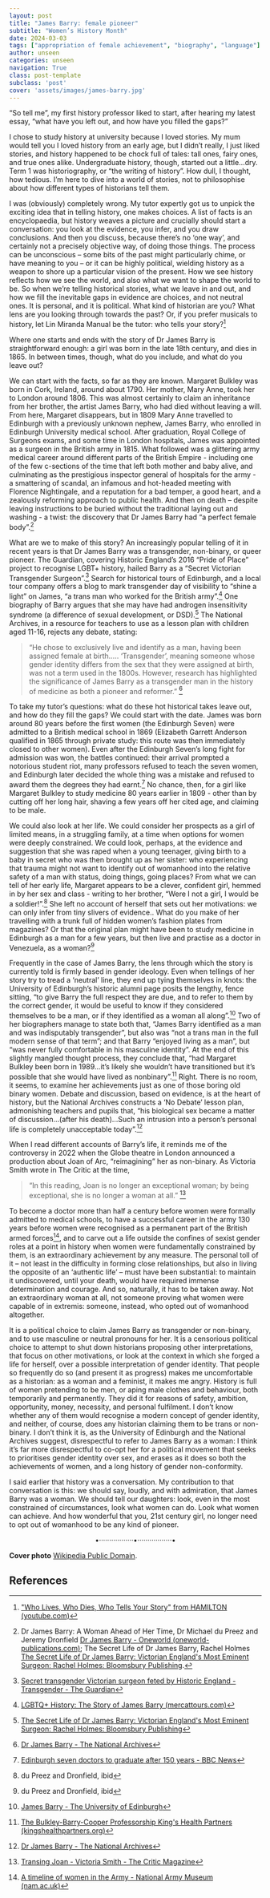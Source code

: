 ```yaml
---
layout: post
title: "James Barry: female pioneer"
subtitle: "Women’s History Month"
date: 2024-03-03
tags: ["appropriation of female achievement", "biography", "language"]
author: unseen
categories: unseen
navigation: True
class: post-template
subclass: 'post'
cover: 'assets/images/james-barry.jpg'
---
```


“So tell me”, my first history professor liked to start, after hearing my latest essay, “what have you left out, and how have you filled the gaps?”

I chose to study history at university because I loved stories. My mum would tell you I loved history from an early age, but I didn’t really, I just liked stories, and history happened to be chock full of tales: tall ones, fairy ones, and true ones alike. Undergraduate history, though, started out a little…dry. Term 1 was historiography, or “the writing of history”. How dull, I thought, how tedious. I’m here to dive into a world of stories, not to philosophise about how different types of historians tell them.

I was (obviously) completely wrong. My tutor expertly got us to unpick the exciting idea that in telling history, one makes choices. A list of facts is an encyclopaedia, but history weaves a picture and crucially should start a conversation: you look at the evidence, you infer, and you draw conclusions. And then you discuss, because there’s no ‘one way’, and certainly not a precisely objective way, of doing those things. The process can be unconscious – some bits of the past might particularly chime, or have meaning to you – or it can be highly political, wielding history as a weapon to shore up a particular vision of the present. How we see history reflects how we see the world, and also what we want to shape the world to be. So when we’re telling historical stories, what we leave in and out, and how we fill the inevitable gaps in evidence are choices, and not neutral ones. It is personal, and it is political. What kind of historian are you? What lens are you looking through towards the past? Or, if you prefer musicals to history, let Lin Miranda Manual be the tutor: who tells your story?[^1]

Where one starts and ends with the story of Dr James Barry is straightforward enough: a girl was born in the late 18th century, and dies in 1865. In between times, though, what do you include, and what do you leave out?

We can start with the facts, so far as they are known. Margaret Bulkley was born in Cork, Ireland, around about 1790. Her mother, Mary Anne, took her to London around 1806. This was almost certainly to claim an inheritance from her brother, the artist James Barry, who had died without leaving a will. From here, Margaret disappears, but in 1809 Mary Anne travelled to Edinburgh with a previously unknown nephew, James Barry, who enrolled in Edinburgh University medical school. After graduation, Royal College of Surgeons exams, and some time in London hospitals, James was appointed as a surgeon in the British army in 1815. What followed was a glittering army medical career around different parts of the British Empire - including one of the few c-sections of the time that left both mother and baby alive, and culminating as the prestigious inspector general of hospitals for the army - a smattering of scandal, an infamous and hot-headed meeting with Florence Nightingale, and a reputation for a bad temper, a good heart, and a zealously reforming approach to public health. And then on death – despite leaving instructions to be buried without the traditional laying out and washing - a twist: the discovery that Dr James Barry had “a perfect female body”.[^2]

What are we to make of this story? An increasingly popular telling of it in recent years is that Dr James Barry was a transgender, non-binary, or queer pioneer. The Guardian, covering Historic England’s 2016 “Pride of Place” project to recognise LGBT+ history, hailed Barry as a “Secret Victorian Transgender Surgeon”.[^3] Search for historical tours of Edinburgh, and a local tour company offers a blog to mark transgender day of visibility to “shine a light” on James, “a trans man who worked for the British army”.[^4] One biography of Barry argues that she may have had androgen insensitivity syndrome (a difference of sexual development, or DSD).[^5] The National Archives, in a resource for teachers to use as a lesson plan with children aged 11-16, rejects any debate, stating:

> “He chose to exclusively live and identify as a man, having been assigned female at birth….. ‘Transgender’, meaning someone whose gender identity differs from the sex that they were assigned at birth, was not a term used in the 1800s. However, research has highlighted the significance of James Barry as a transgender man in the history of medicine as both a pioneer and reformer.” [^6]

To take my tutor’s questions: what do these hot historical takes leave out, and how do they fill the gaps? We could start with the date. James was born around 80 years before the first women (the Edinburgh Seven) were admitted to a British medical school in 1869 (Elizabeth Garrett Anderson qualified in 1865 through private study: this route was then immediately closed to other women). Even after the Edinburgh Seven’s long fight for admission was won, the battles continued: their arrival prompted a notorious student riot, many professors refused to teach the seven women, and Edinburgh later decided the whole thing was a mistake and refused to award them the degrees they had earnt.[^7] No chance, then, for a girl like Margaret Bulkley to study medicine 80 years earlier in 1809 - other than by cutting off her long hair, shaving a few years off her cited age, and claiming to be male.

We could also look at her life. We could consider her prospects as a girl of limited means, in a struggling family, at a time when options for women were deeply constrained. We could look, perhaps, at the evidence and suggestion that she was raped when a young teenager, giving birth to a baby in secret who was then brought up as her sister: who experiencing that trauma might not want to identify out of womanhood into the relative safety of a man with status, doing things, going places? From what we can tell of her early life, Margaret appears to be a clever, confident girl, hemmed in by her sex and class - writing to her brother, “Were I not a girl, I would be a soldier!”.[^8] She left no account of herself that sets out her motivations: we can only infer from tiny slivers of evidence.. What do you make of her travelling with a trunk full of hidden women’s fashion plates from magazines? Or that the original plan might have been to study medicine in Edinburgh as a man for a few years, but then live and practise as a doctor in Venezuela, as a woman?[^9]

Frequently in the case of James Barry, the lens through which the story is currently told is firmly based in gender ideology. Even when tellings of her story try to tread a ‘neutral’ line, they end up tying themselves in knots: the University of Edinburgh’s historic alumni page posits the lengthy, fence sitting, “to give Barry the full respect they are due, and to refer to them by the correct gender, it would be useful to know if they considered themselves to be a man, or if they identified as a woman all along”.[^10] Two of her biographers manage to state both that, “James Barry identified as a man and was indisputably transgender”, but also was “not a trans man in the full modern sense of that term”; and that Barry “enjoyed living as a man”, but “was never fully comfortable in his masculine identity”. At the end of this slightly mangled thought process, they conclude that, “had Margaret Bulkley been born in 1989…it’s likely she wouldn’t have transitioned but it’s possible that she would have lived as nonbinary”.[^11] Right. There is no room, it seems, to examine her achievements just as one of those boring old binary women. Debate and discussion, based on evidence, is at the heart of history, but the National Archives constructs a ‘No Debate’ lesson plan, admonishing teachers and pupils that, “his biological sex became a matter of discussion…(after his death)…Such an intrusion into a person’s personal life is completely unacceptable today”.[^12]

When I read different accounts of Barry’s life, it reminds me of the controversy in 2022 when the Globe theatre in London announced a production about Joan of Arc, “reimagining” her as non-binary. As Victoria Smith wrote in The Critic at the time,

> “In this reading, Joan is no longer an exceptional woman; by being exceptional, she is no longer a woman at all.” [^13]

To become a doctor more than half a century before women were formally admitted to medical schools, to have a successful career in the army 130 years before women were recognised as a permanent part of the British armed forces[^14], and to carve out a life outside the confines of sexist gender roles at a point in history when women were fundamentally constrained by them, is an extraordinary achievement by any measure. The personal toll of it – not least in the difficulty in forming close relationships, but also in living the opposite of an ‘authentic life’ – must have been substantial: to maintain it undiscovered, until your death, would have required immense determination and courage. And so, naturally, it has to be taken away. Not an extraordinary woman at all, not someone proving what women were capable of in extremis: someone, instead, who opted out of womanhood altogether.

It is a political choice to claim James Barry as transgender or non-binary, and to use masculine or neutral pronouns for her. It is a censorious political choice to attempt to shut down historians proposing other interpretations, that focus on other motivations, or look at the context in which she forged a life for herself, over a possible interpretation of gender identity. That people so frequently do so (and present it as progress) makes me uncomfortable as a historian: as a woman and a feminist, it makes me angry. History is full of women pretending to be men, or aping male clothes and behaviour, both temporarily and permanently. They did it for reasons of safety, ambition, opportunity, money, necessity, and personal fulfilment. I don’t know whether any of them would recognise a modern concept of gender identity, and neither, of course, does any historian claiming them to be trans or non-binary. I don’t think it is, as the University of Edinburgh and the National Archives suggest, disrespectful to refer to James Barry as a woman: I think it’s far more disrespectful to co-opt her for a political movement that seeks to prioritises gender identity over sex, and erases as it does so both the achievements of women, and a long history of gender non-conformity.

I said earlier that history was a conversation. My contribution to that conversation is this: we should say, loudly, and with admiration, that James Barry was a woman. We should tell our daughters: look, even in the most constrained of circumstances, look what women can do. Look what women can achieve. And how wonderful that you, 21st century girl, no longer need to opt out of womanhood to be any kind of pioneer.

<p style="text-align: center;">•·················•·················•</p>

**Cover photo** <a href="https://en.wikipedia.org/wiki/James_Barry_(surgeon)#/media/File:James_Barry.jpg">Wikipedia Public Domain</a>.

## References

[^1]: ["Who Lives, Who Dies, Who Tells Your Story" from HAMILTON (youtube.com)](https://www.youtube.com/watch?v=ppXigfLHZog&t=198s)
[^2]: Dr James Barry: A Woman Ahead of Her Time, Dr Michael du Preez and Jeremy Dronfield [Dr James Barry - Oneworld (oneworld-publications.com)](https://oneworld-publications.com/work/dr-james-barry/); The Secret Life of Dr James Barry, Rachel Holmes [The Secret Life of Dr James Barry: Victorian England's Most Eminent Surgeon: Rachel Holmes: Bloomsbury Publishing](https://www.bloomsbury.com/uk/secret-life-of-dr-james-barry-9781408891575/).
[^3]: [Secret transgender Victorian surgeon feted by Historic England - Transgender - The Guardian](https://www.theguardian.com/society/2017/jul/25/secret-transgender-victorian-surgeon-feted-by-heritage-england)
[^4]: [LGBTQ+ History: The Story of James Barry (mercattours.com)](https://www.mercattours.com/blog-post/lgbtq-history-james-barry)
[^5]: [The Secret Life of Dr James Barry: Victorian England's Most Eminent Surgeon: Rachel Holmes: Bloomsbury Publishing](https://www.bloomsbury.com/uk/secret-life-of-dr-james-barry-9781408891575/)
[^6]: [Dr James Barry - The National Archives](https://www.nationalarchives.gov.uk/education/resources/dr-james-barry/)
[^7]: [Edinburgh seven doctors to graduate after 150 years - BBC News](https://www.bbc.co.uk/news/uk-scotland-edinburgh-east-fife-47814747)
[^8]: du Preez and Dronfield, ibid
[^9]: du Preez and Dronfield, ibid
[^10]: [James Barry - The University of Edinburgh](https://www.ed.ac.uk/medicine-vet-medicine/about/history/historic-alumni/james-barry)
[^11]: [The Bulkley-Barry-Cooper Professorship​ King's Health Partners (kingshealthpartners.org)](https://www.kingshealthpartners.org/latest/3265-guest-article-dr-james-barry-and-the-united-hospitals-by-jeremy-dronfield)
[^12]: [Dr James Barry - The National Archives](https://www.nationalarchives.gov.uk/education/resources/dr-james-barry/)
[^13]: [Transing Joan - Victoria Smith - The Critic Magazine](https://thecritic.co.uk/transing-joan/)
[^14]: [A timeline of women in the Army - National Army Museum (nam.ac.uk)](https://www.nam.ac.uk/explore/timeline-women-army)
